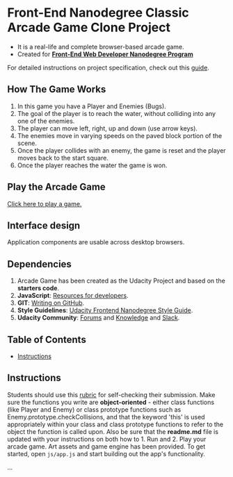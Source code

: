 # Front-End Nanodegree Classic Arcade Game Clone Project

- It is a real-life and complete browser-based arcade game. 
- Created for [**Front-End Web Developer Nanodegree Program**](https://eu.udacity.com/)

For detailed instructions on project specification, check out this [guide](https://docs.google.com/document/d/1v01aScPjSWCCWQLIpFqvg3-vXLH2e8_SZQKC8jNO0Dc/pub?embedded=true).

## How The Game Works

1. In this game you have a Player and Enemies (Bugs). 
2. The goal of the player is to reach the water, without colliding into any one of the enemies. 
3. The player can move left, right, up and down (use arrow keys).
4. The enemies move in varying speeds on the paved block portion of the scene. 
5. Once the player collides with an enemy, the game is reset and the player moves back to the start square.
6. Once the player reaches the water the game is won.

## Play the Arcade Game

[Click here to play a game.](https://marcinmrow.github.io/Classic-Arcade-Game-Clone/)

## Interface design

Application components are usable across desktop browsers.

## Dependencies

1. Arcade Game has been created as the Udacity Project and based on the **starters code**.
2. **JavaScript**: [Resources for developers](https://developer.mozilla.org/en-US/).
3. **GIT**: [Writing on GitHub](https://help.github.com/articles/basic-writing-and-formatting-syntax/#links).
4. **Style Guidelines**: [Udacity Frontend Nanodegree Style Guide](http://udacity.github.io/frontend-nanodegree-styleguide/index.html).
5. **Udacity Community**: [Forums](https://discussions.udacity.com/) and [Knowledge](https://knowledge.udacity.com/) and [Slack](https://slack.com/).

## Table of Contents

* [Instructions](#instructions)

## Instructions

Students should use this [rubric](https://review.udacity.com/#!/projects/2696458597/rubric) for self-checking their submission. 
Make sure the functions you write are **object-oriented** - either class functions (like Player and Enemy) or class prototype functions such as Enemy.prototype.checkCollisions, and that the keyword 'this' is used appropriately within your class and class prototype functions to refer to the object the function is called upon. 
Also be sure that the **readme.md** file is updated with your instructions on both how to 1. Run and 2. Play your arcade game.
Art assets and game engine has been provided.
To get started, open `js/app.js` and start building out the app's functionality.

...





